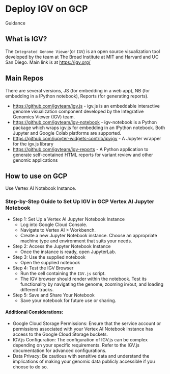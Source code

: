 # Deploy IGV on GCP

Guidance

## What is IGV?

The `Integrated Genome Viewer`(or `IGV`) is an open source visualization tool developed by the team at The Broad Institute at MIT and Harvard and UC San Diego.  Main link is at https://igv.org/

## Main Repos

There are several versions, JS (for embedding in a web app), NB (for embedding in a IPython notebook), Reports (for generating reports). 
- https://github.com/igvteam/igv.js - igv.js is an embeddable interactive genome visualization component developed by the Integrative Genomics Viewer (IGV) team.
- https://github.com/igvteam/igv-notebook - igv-notebook is a Python package which wraps igv.js for embedding in an IPython notebook. Both Jupyter and Google Colab platforms are supported.
- https://github.com/jupyter-widgets-contrib/ipyigv - A Jupyter wrapper for the igv.js library
- https://github.com/igvteam/igv-reports - A Python application to generate self-contained HTML reports for variant review and other genomic applications

## How to use on GCP

Use Vertex AI Notebook Instance.  

### Step-by-Step Guide to Set Up IGV in GCP Vertex AI Jupyter Notebook
- Step 1: Set Up a Vertex AI Jupyter Notebook Instance
    - Log into Google Cloud Console.
    - Navigate to Vertex AI > Workbench.
    - Create a new Jupyter Notebook instance. Choose an appropriate machine type and environment that suits your needs.
- Step 2: Access the Jupyter Notebook Instance
    - Once the instance is ready, open JupyterLab.
- Step 3: Use the supplied notebook
    - Open the supplied notebook
- Step 4: Test the IGV Browser
    - Run the cell containing the `IGV.js` script.
    - The IGV browser should render within the notebook. Test its functionality by navigating the genome, zooming in/out, and loading different tracks.
- Step 5: Save and Share Your Notebook
    - Save your notebook for future use or sharing.

#### Additional Considerations:
- Google Cloud Storage Permissions: Ensure that the service account or permissions associated with your Vertex AI Notebook instance has access to the Google Cloud Storage buckets.
- IGV.js Configuration: The configuration of IGV.js can be complex depending on your specific requirements. Refer to the IGV.js documentation for advanced configurations.
- Data Privacy: Be cautious with sensitive data and understand the implications of making your genomic data publicly accessible if you choose to do so.


